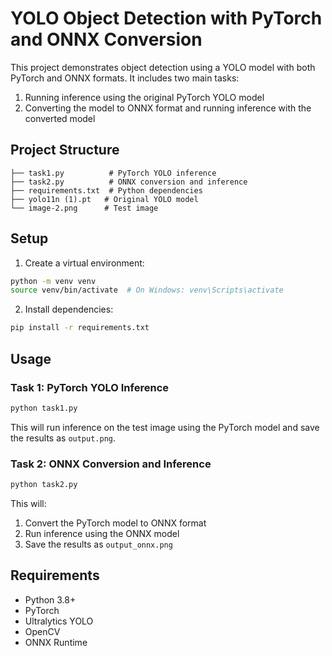 # YOLO Object Detection with PyTorch and ONNX Conversion

This project demonstrates object detection using a YOLO model with both PyTorch and ONNX formats. It includes two main tasks:

1. Running inference using the original PyTorch YOLO model
2. Converting the model to ONNX format and running inference with the converted model

## Project Structure
```
├── task1.py          # PyTorch YOLO inference
├── task2.py          # ONNX conversion and inference
├── requirements.txt  # Python dependencies
├── yolo11n (1).pt   # Original YOLO model
└── image-2.png      # Test image
```

## Setup

1. Create a virtual environment:
```bash
python -m venv venv
source venv/bin/activate  # On Windows: venv\Scripts\activate
```

2. Install dependencies:
```bash
pip install -r requirements.txt
```

## Usage

### Task 1: PyTorch YOLO Inference
```bash
python task1.py
```
This will run inference on the test image using the PyTorch model and save the results as `output.png`.

### Task 2: ONNX Conversion and Inference
```bash
python task2.py
```
This will:
1. Convert the PyTorch model to ONNX format
2. Run inference using the ONNX model
3. Save the results as `output_onnx.png`

## Requirements
- Python 3.8+
- PyTorch
- Ultralytics YOLO
- OpenCV
- ONNX Runtime
